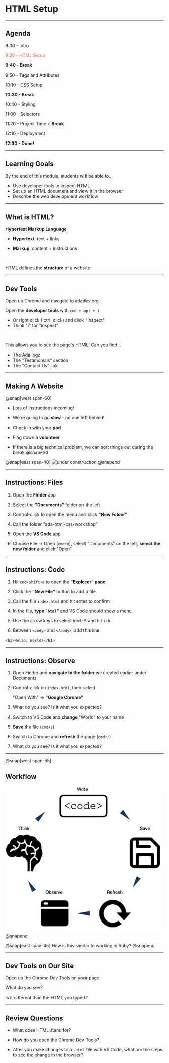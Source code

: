 # HTML Setup

---

## Agenda

9:00 - Intro

<span style="color: #EF654A">9:20 - HTML Setup</span>

**9:40 - Break**

9:50 - Tags and Attributes

10:10 - CSS Setup

**10:30 - Break**

10:40 - Styling

11:00 - Selectors

11:20 - Project Time **+ Break**

12:10 - Deployment

**12:30 - Done!**

---

## Learning Goals

By the end of this module, students will be able to...

- Use developer tools to inspect HTML
- Set up an HTML document and view it in the browser
- Describe the web development workflow

---

## What is HTML?

<span class="big">**Hypertext Markup Language**</span>

- **Hypertext**: text + links

- **Markup**: content + instructions

<br>

HTML defines the **structure** of a website

---

## Dev Tools

Open up Chrome and navigate to adadev.org

Open the **developer tools** with `cmd + opt + i`

<ul class="small">
<li>Or right click (`ctrl` click) and click "inspect"</li>
<li>Think "i" for "inspect"</li>
</ul>
<br>

This allows you to see the page's HTML! Can you find...

- The Ada logo
- The "Testimonials" section
- The "Contact Us" link

---

## Making A Website

@snap[west span-60]

- Lots of instructions incoming!

- We're going to go **slow** - no one left behind!

- Check in with your **pod**

- Flag down a **volunteer**

- If there is a big technical problem, we can sort things out during the break
@snapend

@snap[east span-40]
![under construction](https://upload.wikimedia.org/wikipedia/commons/thumb/d/d1/Vienna_Convention_road_sign_Ab-16-V1-LHT.svg/500px-Vienna_Convention_road_sign_Ab-16-V1-LHT.svg.png)
@snapend

---

## Instructions: Files

1. Open the **Finder** app

1. Select the **"Documents"** folder on the left

1. Control-click to open the menu and click **"New Folder"**

1. Call the folder "ada-html-css-workshop"

1. Open the **VS Code** app

1. Choose File -> Open (`cmd+o`), select "Documents" on the left, **select the new folder** and click "Open"

---

## Instructions: Code

1. Hit `cmd+shift+e` to open the **"Explorer" pane**

1. Click the **"New File"** button to add a file

1. Call the file `index.html` and hit enter to confirm

1. In the file, **type "`html`"** and VS Code should show a menu

1. Use the arrow keys to select `html:5` and hit `tab`

1. Between `<body>` and `</body>`, add this line:

```html zoom-15
<h1>Hello, World!</h1>
```

---

## Instructions: Observe

1. Open Finder and **navigate to the folder** we created earlier under Documents

1. Control-click on `index.html`, then select

    "Open With" -> **"Google Chrome"**

1. What do you see? Is it what you expected?

1. Switch to VS Code and **change** "World" to your name

1. **Save** the file (`cmd+s`)

1. Switch to Chrome and **refresh** the page (`cmd+r`)

1. What do you see? Is it what you expected?

---


@snap[west span-55]

## Workflow

<!-- https://www.draw.io/#G1ELMm8QyMA8CIdgTxyifjE5ZiB6As2aXh -->
![webdev workflow](assets/images/HTML-developer-flow.png)
@snapend

@snap[east span-45]
How is this similar to working in Ruby?
@snapend

---

## Dev Tools on Our Site

Open up the Chrome Dev Tools on your page

What do you see?

Is it different than the HTML you typed?

---

## Review Questions

- What does HTML stand for?

- How do you open the Chrome Dev Tools?

- After you make changes to a `.html` file with VS Code, what are the steps to see the change in the browser?
